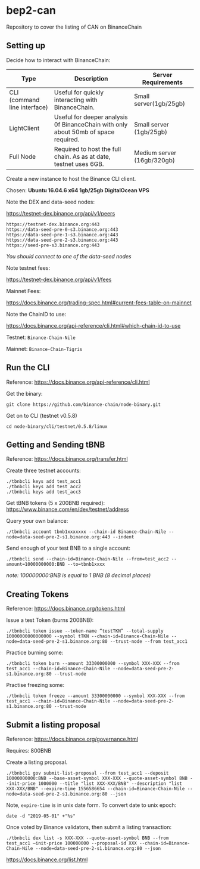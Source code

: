 # bep2-can
Repository to cover the listing of CAN on BinanceChain


## Setting up
Decide how to interact with BinanceChain:

|Type|Description|Server Requirements|
| --- | --- | --- |
|CLI (command line interface) | Useful for quickly interacting with BinanceChain. | Small server(1gb/25gb) |
|LightClient |Useful for deeper analysis 0f BinanceChain with only about 50mb of space required. |Small server (1gb/25gb) | 
|Full Node |Required to host the full chain. As as at date, testnet uses 6GB. |Medium server (16gb/320gb)| 


Create a new instance to host the Binance CLI client.

Chosen: **Ubuntu 16.04.6 x64 1gb/25gb DigitalOcean VPS**


Note the DEX and data-seed nodes:

https://testnet-dex.binance.org/api/v1/peers
```
https://testnet-dex.binance.org:443
https://data-seed-pre-0-s3.binance.org:443
https://data-seed-pre-1-s3.binance.org:443
https://data-seed-pre-2-s3.binance.org:443
https://seed-pre-s3.binance.org:443
```
*You should connect to one of the data-seed nodes*


Note testnet fees:

https://testnet-dex.binance.org/api/v1/fees


Mainnet Fees:

https://docs.binance.org/trading-spec.html#current-fees-table-on-mainnet



Note the ChainID to use: 

https://docs.binance.org/api-reference/cli.html#which-chain-id-to-use

Testnet: `Binance-Chain-Nile`

Mainnet: `Binance-Chain-Tigris`

## Run the CLI
Reference: https://docs.binance.org/api-reference/cli.html

Get the binary:
```
git clone https://github.com/binance-chain/node-binary.git
```

Get on to CLI (testnet v0.5.8)
```
cd node-binary/cli/testnet/0.5.8/linux
```

## Getting and Sending tBNB
Reference: https://docs.binance.org/transfer.html

Create three testnet accounts:
```
./tbnbcli keys add test_acc1
./tbnbcli keys add test_acc2
./tbnbcli keys add test_acc3
```

Get tBNB tokens (5 x 200BNB required): 
https://www.binance.com/en/dex/testnet/address

Query your own balance:
```
./tbnbcli account tbnb1xxxxxxx --chain-id Binance-Chain-Nile --node=data-seed-pre-2-s1.binance.org:443 --indent
```

Send enough of your test BNB to a single account:
```
./tbnbcli send --chain-id=Binance-Chain-Nile --from=test_acc2 --amount=10000000000:BNB --to=tbnb1xxxx
```
*note: 100000000:BNB is equal to 1 BNB (8 decimal places)*

## Creating Tokens
Reference: https://docs.binance.org/tokens.html

Issue a test Token (burns 200BNB):
```
./tbnbcli token issue --token-name “testTKN” --total-supply 10000000000000000 --symbol tTKN --chain-id=Binance-Chain-Nile --node=data-seed-pre-2-s1.binance.org:80 --trust-node --from test_acc1
```

Practice burning some:
```
./tbnbcli token burn --amount 33300000000 --symbol XXX-XXX --from test_acc1 --chain-id=Binance-Chain-Nile --node=data-seed-pre-2-s1.binance.org:80 --trust-node
```

Practise freezing some:
```
./tbnbcli token freeze --amount 33300000000 --symbol XXX-XXX --from test_acc1 --chain-id=Binance-Chain-Nile --node=data-seed-pre-2-s1.binance.org:80 --trust-node
```

## Submit a listing proposal
Reference: https://docs.binance.org/governance.html

Requires: 800BNB

Create a listing proposal. 
```
./tbnbcli gov submit-list-proposal --from test_acc1 --deposit 10000000000:BNB --base-asset-symbol XXX-XXX --quote-asset-symbol BNB --init-price 1000000 --title "list XXX-XXX/BNB" --description "list XXX-XXX/BNB" --expire-time 1556586654 --chain-id=Binance-Chain-Nile --node=data-seed-pre-2-s1.binance.org:80 --json
```

Note, `expire-time` is in unix date form. To convert date to unix epoch:
```
date -d "2019-05-01" +"%s"
```

Once voted by Binance validators, then submit a listing transaction:
```
./tbnbcli dex list -s XXX-XXX --quote-asset-symbol BNB --from test_acc1 —init-price 100000000 --proposal-id XXX --chain-id=Binance-Chain-Nile --node=data-seed-pre-2-s1.binance.org:80 --json
```
https://docs.binance.org/list.html
